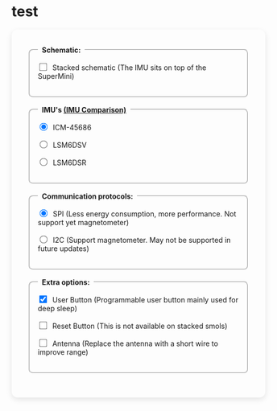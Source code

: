 # test

<style>
  form {
    padding: 2rem;
    max-width: 500px;
    border-radius: 12px;
    box-shadow: 0 4px 12px rgba(0, 0, 0, 0.1);
  }

  label,
  fieldset {
    display: block;
    margin-bottom: 1rem;
        -webkit-touch-callout: none;
    -webkit-user-select: none;
    -khtml-user-select: none;
    -moz-user-select: none;
    -ms-user-select: none;
    user-select: none;
    cursor: pointer;
  }

  input[type="text"],
  input[type="email"],
  input[type="number"],
  select {
    width: 100%;
    padding: 0.6rem;
    font-size: 1rem;
    border: 1px solid #ccc;
    border-radius: 8px;
    box-sizing: border-box;
    margin-top: 0.4rem;
  }

  input[type="checkbox"],
  input[type="radio"] {
    margin-right: 0.4rem;
    transform: scale(1.2);
  }

  fieldset {
    padding: 1rem;
    border-radius: 8px;
  }

  legend {
    font-weight: bold;
    padding: 0 0.5rem;
  }

  form label > input[type="checkbox"],
  form label > input[type="radio"] {
    margin-right: 0.5rem;
  }
</style>

<form id="schematicForm">
  <fieldset>
    <legend>Schematic:</legend>
    <label>
      <input type="checkbox" name="isStacked" /> Stacked schematic (The IMU sits
      on top of the SuperMini)
    </label>
  </fieldset>
  <fieldset>
    <legend>IMU's <a href="../imu-comparison.md">(IMU Comparison)</a></legend>
    <label>
      <input type="radio" name="IMU" value="ICM-45686" checked="checked" />
      ICM-45686
    </label>
    <label> <input type="radio" name="IMU" value="LSM6DSV" /> LSM6DSV </label>
    <label> <input type="radio" name="IMU" value="LSM6DSR" /> LSM6DSR </label>
  </fieldset>
  <fieldset>
    <legend>Communication protocols:</legend>
    <label>
      <input type="radio" name="Protocol" value="SPI" checked="checked" /> SPI
      (Less energy consumption, more performance. Not support yet magnetometer)
    </label>
    <label>
      <input type="radio" name="Protocol" value="I2C" /> I2C (Support
      magnetometer. May not be supported in future updates)
    </label>
  </fieldset>
  <fieldset>
    <legend>Extra options:</legend>
    <label>
      <input type="checkbox" name="HasUserButton" checked="checked" /> User
      Button (Programmable user button mainly used for deep sleep)
    </label>
    <label>
      <input type="checkbox" name="hasResetButton" /> Reset Button (This is not
      available on stacked smols)
    </label>
    <label>
      <input type="checkbox" name="hasAntenna" /> Antenna (Replace the antenna
      with a short wire to improve range)
    </label>
  </fieldset>
</form>

<div
  id="schema-canvas"
  class="chip"
  style="position: relative; width: 100%"
></div>

<script>
  const form = document.getElementById("schematicForm");

  function getFormState(form) {
    const formData = new FormData(form);
    const state = {};
    for (const [key, value] of formData.entries()) {
      state[key] = value;
    }

    // Manually add checkbox states (FormData only includes checked boxes)
    const checkboxes = form.querySelectorAll('input[type="checkbox"]');
    checkboxes.forEach((cb) => {
      state[cb.name] = cb.checked;
    });

    return state;
  }

  function getImages(formState) {
    const bgs = [formState.isStacked ? "stacked-base.webp" : "pcb-base.webp"];

    switch (formState.IMU) {
      case "ICM-45686":
        bgs.push(formState.isStacked ? "stacked-ICM.webp" : "pcb-ICM.webp");
        break;
      case "LSM6DSV":
        bgs.push(formState.isStacked ? "stacked-DSV.webp" : "pcb-DSV.webp");
        break;
      case "LSM6DSR":
        bgs.push(formState.isStacked ? "stacked-DSR.webp" : "pcb-DSR.webp");
        break;
    }

    switch (formState.Protocol) {
      case "SPI":
        bgs.push(formState.isStacked ? "stacked-SPI.webp" : "pcb-SPI.webp");
        break;
      case "I2C":
        if (formState.isStacked) {
          bgs.push("stacked-I2C.webp");
        }
        break;
    }

    if (formState.HasUserButton) {
      bgs.push("user-button.webp");
    }

    if (formState.hasResetButton) {
      bgs.push("reset-button.webp");
    }

    if (formState.hasAntenna) {
      bgs.push("antenna.webp");
    }

    return bgs;
  }

  const canvas = document.getElementById("schema-canvas");
  canvas.style.paddingTop = (2425 / 2405) * 100 + "%";

  function updateCanvas() {
    const formState = getFormState(form);
    console.clear(); // optional: clears previous logs for clarity
    console.log("Form state:", formState);

    canvas.style.background = getImages(formState)
      .map(
        (bg) =>
          "url(../../diy/smol-slimes/assets/schematics/" +
          bg +
          ") 0 0/100% 100%"
      )
      .reverse()
      .join(",");
  }

  form.addEventListener("input", updateCanvas);
  form.addEventListener("change", updateCanvas);

  updateCanvas();
</script>
